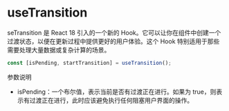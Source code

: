 # useTransition

seTransition 是 React 18 引入的一个新的 Hook。它可以让你在组件中创建一个过渡状态，以便在更新过程中提供更好的用户体验。这个 Hook 特别适用于那些需要处理大量数据或复杂计算的场景。

```js
const [isPending, startTransition] = useTransition();
```

参数说明

* isPending：一个布尔值，表示当前是否有过渡正在进行。如果为 true，则表示有过渡正在进行，此时应该避免执行任何阻塞用户界面的操作。
